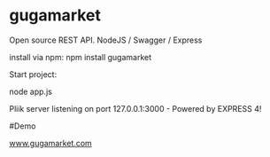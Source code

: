 # gugamarket
Open source REST API. NodeJS / Swagger / Express

install via npm:
npm install gugamarket

Start project:

node app.js

Pliik server listening on port 127.0.0.1:3000 - Powered by EXPRESS 4!

#Demo

www.gugamarket.com
